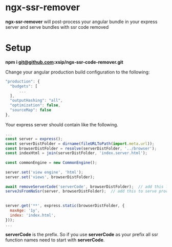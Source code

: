# ngx-ssr-remover

**ngx-ssr-remover** will post-process your angular bundle in your express server and serve bundles with ssr code removed

# Setup
**npm i git@github.com:xsip/ngx-ssr-code-remover.git**

Change your angular production build configuration to the following:
```javascript
"production": {  
  "budgets": [  
	  ...
  ],  
  "outputHashing": "all",  
  "optimization": false,  
  "sourceMap": false  
},
```

 Your express server should contain like the following.

```javascript
...
const server = express();  
const serverDistFolder = dirname(fileURLToPath(import.meta.url));  
const browserDistFolder = resolve(serverDistFolder, '../browser');  
const indexHtml = join(serverDistFolder, 'index.server.html');  
  
const commonEngine = new CommonEngine();  
  
server.set('view engine', 'html');  
server.set('views', browserDistFolder);  
  
await removeServerCode('serverCode', browserDistFolder);  // add this line of code for post processing
serveJsFromNoSsr(server, browserDistFolder);  // add this to serve processed JS files
  
  
server.get('**', express.static(browserDistFolder, {  
  maxAge: '1y',  
  index: 'index.html',  
}));
...
```
**serverCode** is the prefix. So if you use **serverCode** as your prefix all ssr function names need to start with **serverCode**.
